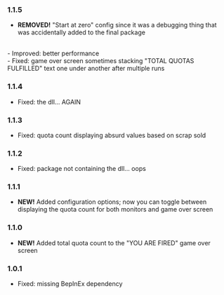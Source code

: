 ### 1.1.5
- <b>REMOVED!</b> "Start at zero" config since it was a debugging thing that was accidentally added to the final package
<br>
- Improved: better performance
<br>
- Fixed: game over screen sometimes stacking "TOTAL QUOTAS FULFILLED" text one under another after multiple runs

### 1.1.4
- Fixed: the dll... AGAIN

### 1.1.3
- Fixed: quota count displaying absurd values based on scrap sold

### 1.1.2
- Fixed: package not containing the dll... oops

### 1.1.1
- <b>NEW!</b> Added configuration options; now you can toggle between displaying the quota count for both monitors and game over screen

### 1.1.0
- <b>NEW!</b> Added total quota count to the "YOU ARE FIRED" game over screen

### 1.0.1
- Fixed: missing BepInEx dependency